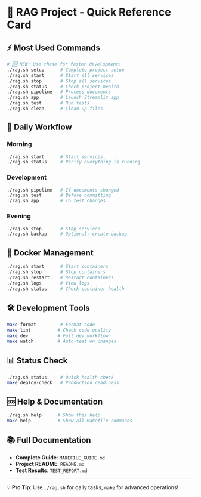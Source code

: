 # 🚀 RAG Project - Quick Reference Card

## ⚡ Most Used Commands

```bash
# 🆕 NEW: Use these for faster development!
./rag.sh setup      # Complete project setup
./rag.sh start      # Start all services
./rag.sh stop       # Stop all services
./rag.sh status     # Check project health
./rag.sh pipeline   # Process documents
./rag.sh app        # Launch Streamlit app
./rag.sh test       # Run tests
./rag.sh clean      # Clean up files
```

## 🔄 Daily Workflow

### Morning
```bash
./rag.sh start      # Start services
./rag.sh status     # Verify everything is running
```

### Development
```bash
./rag.sh pipeline   # If documents changed
./rag.sh test       # Before committing
./rag.sh app        # To test changes
```

### Evening
```bash
./rag.sh stop       # Stop services
./rag.sh backup     # Optional: create backup
```

## 🐳 Docker Management

```bash
./rag.sh start      # Start containers
./rag.sh stop       # Stop containers
./rag.sh restart    # Restart containers
./rag.sh logs       # View logs
./rag.sh status     # Check container health
```

## 🛠️ Development Tools

```bash
make format         # Format code
make lint          # Check code quality
make dev           # Full dev workflow
make watch         # Auto-test on changes
```

## 📊 Status Check

```bash
./rag.sh status     # Quick health check
make deploy-check   # Production readiness
```

## 🆘 Help & Documentation

```bash
./rag.sh help      # Show this help
make help          # Show all Makefile commands
```

## 📚 Full Documentation

- **Complete Guide**: `MAKEFILE_GUIDE.md`
- **Project README**: `README.md`
- **Test Results**: `TEST_REPORT.md`

---

💡 **Pro Tip**: Use `./rag.sh` for daily tasks, `make` for advanced operations! 